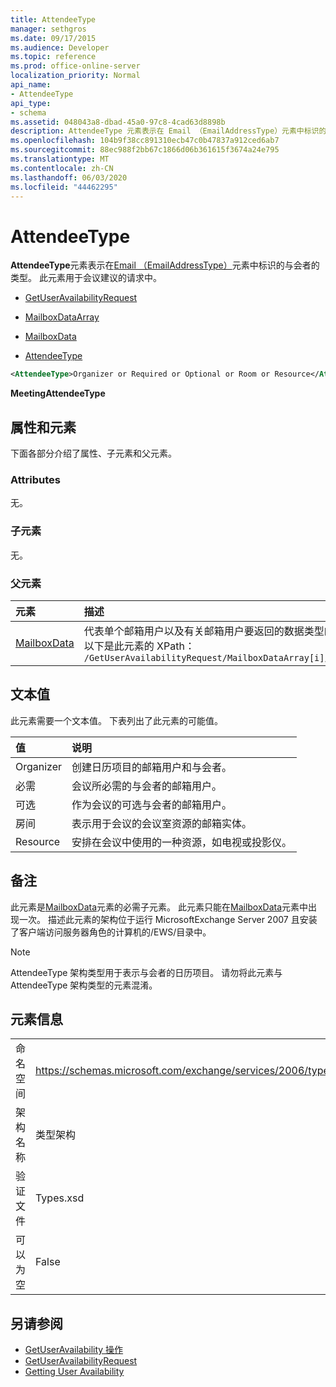 ```yaml
---
title: AttendeeType
manager: sethgros
ms.date: 09/17/2015
ms.audience: Developer
ms.topic: reference
ms.prod: office-online-server
localization_priority: Normal
api_name:
- AttendeeType
api_type:
- schema
ms.assetid: 048043a8-dbad-45a0-97c8-4cad63d8898b
description: AttendeeType 元素表示在 Email （EmailAddressType）元素中标识的与会者的类型。 此元素用于会议建议的请求中。
ms.openlocfilehash: 104b9f38cc891310ecb47c0b47837a912ced6ab7
ms.sourcegitcommit: 88ec988f2bb67c1866d06b361615f3674a24e795
ms.translationtype: MT
ms.contentlocale: zh-CN
ms.lasthandoff: 06/03/2020
ms.locfileid: "44462295"
---
```

# <a name="attendeetype"></a>AttendeeType

**AttendeeType**元素表示在[Email （EmailAddressType）](email-emailaddresstype.md)元素中标识的与会者的类型。 此元素用于会议建议的请求中。 
  
- [GetUserAvailabilityRequest](getuseravailabilityrequest.md)
  
- [MailboxDataArray](mailboxdataarray.md)
  
- [MailboxData](mailboxdata.md)
  
- [AttendeeType](attendeetype.md)
  
```xml
<AttendeeType>Organizer or Required or Optional or Room or Resource</AttendeeType>
```

 **MeetingAttendeeType**
## <a name="attributes-and-elements"></a>属性和元素

下面各部分介绍了属性、子元素和父元素。
  
### <a name="attributes"></a>Attributes

无。
  
### <a name="child-elements"></a>子元素

无。
  
### <a name="parent-elements"></a>父元素

|**元素**|**描述**|
|:-----|:-----|
|[MailboxData](mailboxdata.md) <br/> |代表单个邮箱用户以及有关邮箱用户要返回的数据类型的选项。  <br/> 以下是此元素的 XPath：  <br/>  `/GetUserAvailabilityRequest/MailboxDataArray[i]/MailboxData` <br/> |
   
## <a name="text-value"></a>文本值

此元素需要一个文本值。 下表列出了此元素的可能值。
  
|**值**|**说明**|
|:-----|:-----|
|Organizer  <br/> |创建日历项目的邮箱用户和与会者。  <br/> |
|必需  <br/> |会议所必需的与会者的邮箱用户。  <br/> |
|可选  <br/> |作为会议的可选与会者的邮箱用户。  <br/> |
|房间  <br/> |表示用于会议的会议室资源的邮箱实体。  <br/> |
|Resource  <br/> |安排在会议中使用的一种资源，如电视或投影仪。  <br/> |
   
## <a name="remarks"></a>备注

此元素是[MailboxData](mailboxdata.md)元素的必需子元素。 此元素只能在[MailboxData](mailboxdata.md)元素中出现一次。 描述此元素的架构位于运行 MicrosoftExchange Server 2007 且安装了客户端访问服务器角色的计算机的/EWS/目录中。 
  
> [!NOTE]
> AttendeeType 架构类型用于表示与会者的日历项目。 请勿将此元素与 AttendeeType 架构类型的元素混淆。 
  
## <a name="element-information"></a>元素信息

|||
|:-----|:-----|
|命名空间  <br/> |https://schemas.microsoft.com/exchange/services/2006/types  <br/> |
|架构名称  <br/> |类型架构  <br/> |
|验证文件  <br/> |Types.xsd  <br/> |
|可以为空  <br/> |False  <br/> |
   
## <a name="see-also"></a>另请参阅

- [GetUserAvailability 操作](getuseravailability-operation.md)
- [GetUserAvailabilityRequest](getuseravailabilityrequest.md)
- [Getting User Availability](https://msdn.microsoft.com/library/d4133fcb-9b0f-4e6b-aadf-a389da83516a%28Office.15%29.aspx)

